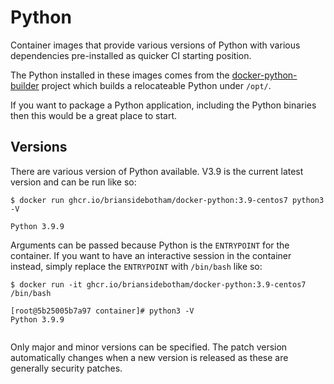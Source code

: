 # Python

Container images that provide various versions of Python with various dependencies pre-installed as quicker CI starting position.

The Python installed in these images comes from the [docker-python-builder](https://github.com/BrianSidebotham/docker-python-builder) project which builds a relocateable Python under `/opt/`.

If you want to package a Python application, including the Python binaries then this would be a great place to start.

## Versions

There are various version of Python available. V3.9 is the current latest version and can be run like so:

```console
$ docker run ghcr.io/briansidebotham/docker-python:3.9-centos7 python3 -V

Python 3.9.9
```

Arguments can be passed because Python is the `ENTRYPOINT` for the container. If you want to have an interactive session in the container instead, simply replace the `ENTRYPOINT` with `/bin/bash` like so:

```console
$ docker run -it ghcr.io/briansidebotham/docker-python:3.9-centos7 /bin/bash

[root@5b25005b7a97 container]# python3 -V
Python 3.9.9


```

Only major and minor versions can be specified. The patch version automatically changes when a new version is released as these are generally security patches.
